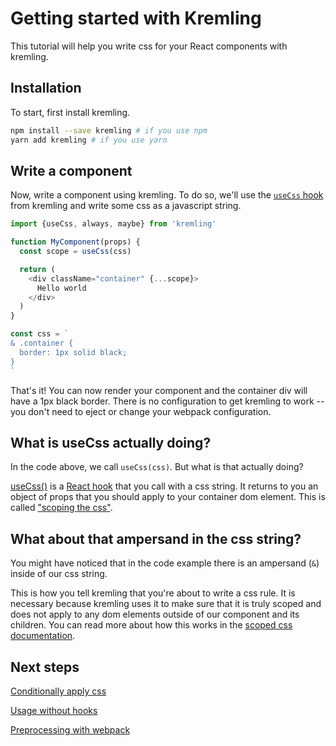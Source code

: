 # Getting started with Kremling
This tutorial will help you write css for your React components with kremling.

## Installation

To start, first install kremling.

```sh
npm install --save kremling # if you use npm
yarn add kremling # if you use yarn
```

## Write a component
Now, write a component using kremling. To do so, we'll use the [`useCss` hook](/api/use-css.md) from kremling
and write some css as a javascript string.

```js
import {useCss, always, maybe} from 'kremling'

function MyComponent(props) {
  const scope = useCss(css)

  return (
    <div className="container" {...scope}>
      Hello world
    </div>
  )
}

const css = `
& .container {
  border: 1px solid black;
}
`
```

That's it! You can now render your component and the container div will have a 1px black border. There is no configuration
to get kremling to work -- you don't need to eject or change your webpack configuration.

## What is useCss actually doing?
In the code above, we call `useCss(css)`. But what is that actually doing?

[useCss()](api/use-css.md) is a [React hook](https://reactjs.org/hooks) that you call with a css string.
It returns to you an object of props that you should apply to your container dom element.
This is called ["scoping the css"](concepts/scoped-css.md).

## What about that ampersand in the css string?
You might have noticed that in the code example there is an ampersand (`&`) inside of our css string.

This is how you tell kremling that you're about to write a css rule. It is necessary because kremling uses it to make sure
that it is truly scoped and does not apply to any dom elements outside of our component and its children.
You can read more about how this works in the [scoped css documentation](concepts/scoped-css.md).

## Next steps
[Conditionally apply css](walkthrough/conditional-css.md)

[Usage without hooks](walkthrough/using-components.md)

[Preprocessing with webpack](walkthrough/build-processes.md)
